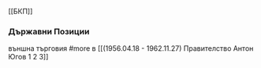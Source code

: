 [[БКП]]

### Държавни Позиции
външна търговия #more в [[(1956.04.18 - 1962.11.27) Правителство Антон Югов 1 2 3]]